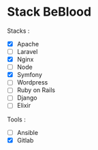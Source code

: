 Stack BeBlood
=============

Stacks :

* [X] Apache
* [ ] Laravel
* [X] Nginx
* [ ] Node
* [X] Symfony
* [ ] Wordpress
* [ ] Ruby on Rails
* [ ] Django
* [ ] Elixir

Tools :

* [ ] Ansible
* [X] Gitlab
